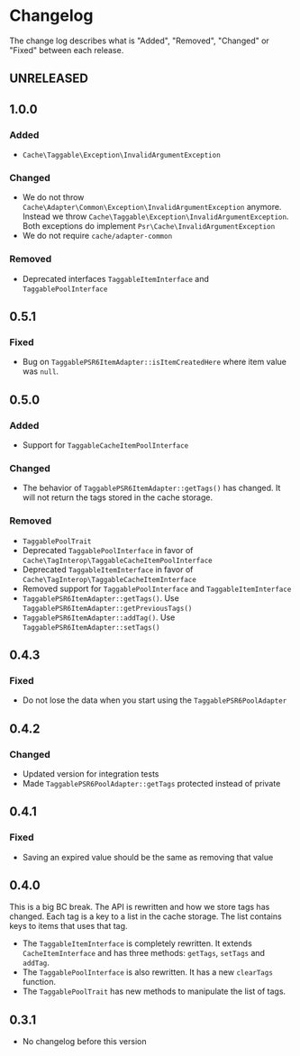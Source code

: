 # Changelog

The change log describes what is "Added", "Removed", "Changed" or "Fixed" between each release.

## UNRELEASED

## 1.0.0

### Added

* `Cache\Taggable\Exception\InvalidArgumentException`

### Changed

* We do not throw `Cache\Adapter\Common\Exception\InvalidArgumentException` anymore. Instead we throw 
`Cache\Taggable\Exception\InvalidArgumentException`. Both exceptions do implement `Psr\Cache\InvalidArgumentException`
* We do not require `cache/adapter-common`

### Removed

* Deprecated interfaces `TaggableItemInterface` and `TaggablePoolInterface`

## 0.5.1

### Fixed

* Bug on `TaggablePSR6ItemAdapter::isItemCreatedHere` where item value was `null`.

## 0.5.0

### Added

* Support for `TaggableCacheItemPoolInterface`

### Changed

* The behavior of `TaggablePSR6ItemAdapter::getTags()` has changed. It will not return the tags stored in the cache storage. 

### Removed

* `TaggablePoolTrait`
* Deprecated `TaggablePoolInterface` in favor of `Cache\TagInterop\TaggableCacheItemPoolInterface`
* Deprecated `TaggableItemInterface` in favor of `Cache\TagInterop\TaggableCacheItemInterface`
* Removed support for `TaggablePoolInterface` and `TaggableItemInterface`
* `TaggablePSR6ItemAdapter::getTags()`. Use `TaggablePSR6ItemAdapter::getPreviousTags()`
* `TaggablePSR6ItemAdapter::addTag()`. Use `TaggablePSR6ItemAdapter::setTags()`

## 0.4.3

### Fixed

* Do not lose the data when you start using the `TaggablePSR6PoolAdapter`

## 0.4.2

### Changed

* Updated version for integration tests
* Made `TaggablePSR6PoolAdapter::getTags` protected instead of private

## 0.4.1

### Fixed

* Saving an expired value should be the same as removing that value

## 0.4.0

This is a big BC break. The API is rewritten and how we store tags has changed. Each tag is a key to a list in the
cache storage. The list contains keys to items that uses that tag.

* The `TaggableItemInterface` is completely rewritten. It extends `CacheItemInterface` and has three methods: `getTags`, `setTags` and `addTag`.
* The `TaggablePoolInterface` is also rewritten. It has a new `clearTags` function.
* The `TaggablePoolTrait` has new methods to manipulate the list of tags.

## 0.3.1

* No changelog before this version

